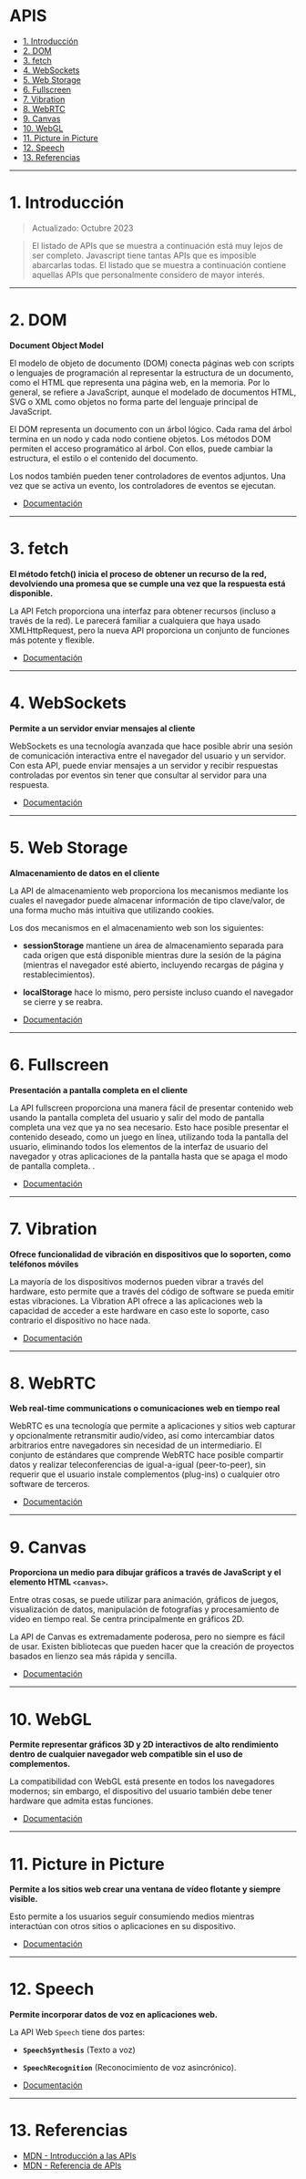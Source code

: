 # APIS <!-- omit in toc -->

- [1. Introducción](#1-introducción)
- [2. DOM](#2-dom)
- [3. fetch](#3-fetch)
- [4. WebSockets](#4-websockets)
- [5. Web Storage](#5-web-storage)
- [6. Fullscreen](#6-fullscreen)
- [7. Vibration](#7-vibration)
- [8. WebRTC](#8-webrtc)
- [9. Canvas](#9-canvas)
- [10. WebGL](#10-webgl)
- [11. Picture in Picture](#11-picture-in-picture)
- [12. Speech](#12-speech)
- [13. Referencias](#13-referencias)


---

# 1. Introducción

> Actualizado: Octubre 2023

> El listado de APIs que se muestra a continuación está muy lejos de ser completo.
> Javascript tiene tantas APIs que es imposible abarcarlas todas.
> El listado que se muestra a continuación contiene aquellas APIs que personalmente considero de mayor interés.


<hr>

# 2. DOM

**Document Object Model**

El modelo de objeto de documento (DOM) conecta páginas web con scripts o lenguajes de programación al representar la estructura de un documento, como el HTML que representa una página web, en la memoria. Por lo general, se refiere a JavaScript, aunque el modelado de documentos HTML, SVG o XML como objetos no forma parte del lenguaje principal de JavaScript.

El DOM representa un documento con un árbol lógico. Cada rama del árbol termina en un nodo y cada nodo contiene objetos. Los métodos DOM permiten el acceso programático al árbol. Con ellos, puede cambiar la estructura, el estilo o el contenido del documento.

Los nodos también pueden tener controladores de eventos adjuntos. Una vez que se activa un evento, los controladores de eventos se ejecutan.

- [Documentación](https://developer.mozilla.org/en-US/docs/Web/API/Document_Object_Model)

<hr>

# 3. fetch

**El método fetch() inicia el proceso de obtener un recurso de la red, devolviendo una promesa que se cumple una vez que la respuesta está disponible.**

La API Fetch proporciona una interfaz para obtener recursos (incluso a través de la red). Le parecerá familiar a cualquiera que haya usado XMLHttpRequest, pero la nueva API proporciona un conjunto de funciones más potente y flexible.

- [Documentación](https://developer.mozilla.org/en-US/docs/Web/API/Fetch_API)

<hr>

# 4. WebSockets

**Permite a un servidor enviar mensajes al cliente**

WebSockets es una tecnología avanzada que hace posible abrir una sesión de comunicación interactiva entre el navegador del usuario y un servidor. Con esta API, puede enviar mensajes a un servidor y recibir respuestas controladas por eventos sin tener que consultar al servidor para una respuesta.

- [Documentación](https://developer.mozilla.org/en-US/docs/Web/API/WebSockets_API)

<hr>

# 5. Web Storage

**Almacenamiento de datos en el cliente**

La API de almacenamiento web proporciona los mecanismos mediante los cuales el navegador puede almacenar información de tipo clave/valor, de una forma mucho más intuitiva que utilizando cookies.

Los dos mecanismos en el almacenamiento web son los siguientes:

- **sessionStorage** mantiene un área de almacenamiento separada para cada origen que está disponible mientras dure la sesión de la página (mientras el navegador esté abierto, incluyendo recargas de página y restablecimientos).
- **localStorage** hace lo mismo, pero persiste incluso cuando el navegador se cierre y se reabra.

- [Documentación](https://developer.mozilla.org/es/docs/Web/API/Web_Storage_API)

<hr>

# 6. Fullscreen

**Presentación a pantalla completa en el cliente**

La API fullscreen proporciona una manera fácil de presentar contenido web usando la pantalla completa del usuario y salir del modo de pantalla completa una vez que ya no sea necesario. Esto hace posible presentar el contenido deseado, como un juego en línea, utilizando toda la pantalla del usuario, eliminando todos los elementos de la interfaz de usuario del navegador y otras aplicaciones de la pantalla hasta que se apaga el modo de pantalla completa. .

- [Documentación](https://developer.mozilla.org/en-US/docs/Web/API/Fullscreen_API)

<hr>

# 7. Vibration

**Ofrece funcionalidad de vibración en dispositivos que lo soporten, como teléfonos móviles**

La mayoría de los dispositivos modernos pueden vibrar a través del hardware, esto permite que a través del código de software se pueda emitir estas vibraciones. La Vibration API ofrece a las aplicaciones web la capacidad de acceder a este hardware en caso este lo soporte, caso contrario el dispositivo no hace nada.

- [Documentación](https://developer.mozilla.org/es/docs/Web/API/Vibration_API)

<hr>

# 8. WebRTC

**Web real-time communications o comunicaciones web en tiempo real**

WebRTC es una tecnología que permite a aplicaciones y sitios web capturar y opcionalmente retransmitir audio/vídeo, así como intercambiar datos arbitrarios entre navegadores sin necesidad de un intermediario. El conjunto de estándares que comprende WebRTC hace posible compartir datos y realizar teleconferencias de igual-a-igual (peer-to-peer), sin requerir que el usuario instale complementos (plug-ins) o cualquier otro software de terceros.

- [Documentación](https://developer.mozilla.org/es/docs/Web/API/WebRTC_API)

<hr>

# 9. Canvas

**Proporciona un medio para dibujar gráficos a través de JavaScript y el elemento HTML `<canvas>`.**

Entre otras cosas, se puede utilizar para animación, gráficos de juegos, visualización de datos, manipulación de fotografías y procesamiento de vídeo en tiempo real.
Se centra principalmente en gráficos 2D.

La API de Canvas es extremadamente poderosa, pero no siempre es fácil de usar. Existen bibliotecas que pueden hacer que la creación de proyectos basados ​​en lienzo sea más rápida y sencilla.

- [Documentación](https://developer.mozilla.org/en-US/docs/Web/API/Canvas_API)

<hr>

# 10. WebGL

**Permite representar gráficos 3D y 2D interactivos de alto rendimiento dentro de cualquier navegador web compatible sin el uso de complementos.**

La compatibilidad con WebGL está presente en todos los navegadores modernos; sin embargo, el dispositivo del usuario también debe tener hardware que admita estas funciones.

- [Documentación](https://developer.mozilla.org/en-US/docs/Web/API/WebGL_API)
 
<hr>


# 11. Picture in Picture

**Permite a los sitios web crear una ventana de vídeo flotante y siempre visible.**

Esto permite a los usuarios seguir consumiendo medios mientras interactúan con otros sitios o aplicaciones en su dispositivo.

- [Documentación](https://developer.mozilla.org/en-US/docs/Web/API/Picture-in-Picture_API)

<hr>


# 12. Speech

**Permite incorporar datos de voz en aplicaciones web.**

La API Web `Speech` tiene dos partes: 
- **`SpeechSynthesis`** (Texto a voz)
- **`SpeechRecognition`** (Reconocimiento de voz asincrónico).

- [Documentación](https://developer.mozilla.org/en-US/docs/Web/API/Web_Speech_API)


<hr>

# 13. Referencias

- [MDN - Introducción a las APIs](https://developer.mozilla.org/es/docs/Learn/JavaScript/Client-side_web_APIs/Introduction)
- [MDN - Referencia de APIs](https://developer.mozilla.org/es/docs/Web/API)
